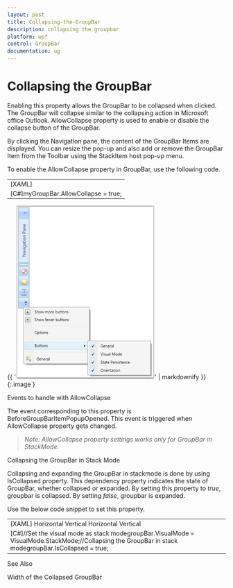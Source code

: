```yaml
---
layout: post
title: Collapsing-the-GroupBar
description: collapsing the groupbar
platform: wpf
control: GroupBar
documentation: ug
---
```


# Collapsing the GroupBar

Enabling this property allows the GroupBar to be collapsed when clicked. The GroupBar will collapse similar to the collapsing action in Microsoft office Outlook. AllowCollapse property is used to enable or disable the collapse button of the GroupBar.

By clicking the Navigation pane, the content of the GroupBar Items are displayed. You can resize the pop-up and also add or remove the GroupBar Item from the Toolbar using the StackItem host pop-up menu.

To enable the AllowCollapse property in GroupBar, use the following code.



<table>
<tr>
<td>
[XAML]<!-- Adding GroupBar that has allow collapse property to true --><syncfusion:GroupBar Height="300" Width="230" Name="groupBar" AllowCollapse="True" VisualMode="StackMode">    <!-- Adding GroupBarItem -->    <syncfusion:GroupBarItem Name="groupBarItem1" HeaderImageSource="Label.gif" Header="General">      <!-- Adding content for GroupBar item using GroupView -->      <syncfusion:GroupView Name="groupView" IsListViewMode="True">        <syncfusion:GroupViewItem Text="List View"/>        <syncfusion:GroupViewItem Text="Show ContextMenu"/>        <syncfusion:GroupViewItem Text="Show ToolTip"/>      </syncfusion:GroupView>    </syncfusion:GroupBarItem>    <!-- Adding GroupBarItem -->    <syncfusion:GroupBarItem HeaderImageSource="Tasks.png" Name="groupBarItem2" Header="Visual Mode">      <!-- Adding content for GroupBar item using GroupView -->      <syncfusion:GroupView>        <syncfusion:GroupViewItem Text="Default"/>        <syncfusion:GroupViewItem Text="Multiple Expansion"/>        <syncfusion:GroupViewItem Text="StackMode"/>      </syncfusion:GroupView>    </syncfusion:GroupBarItem>    <!-- Adding GroupBarItem -->    <syncfusion:GroupBarItem HeaderImageSource="Notes.png" Name="groupBarItem3" Header="State Persistence">      <!-- Adding content for GroupBar item using GroupView -->      <syncfusion:GroupView>        <syncfusion:GroupViewItem Text="Save State"/>        <syncfusion:GroupViewItem Text="Load State"/>        <syncfusion:GroupViewItem Text="Reset State"/>      </syncfusion:GroupView>    </syncfusion:GroupBarItem>  </syncfusion:GroupBar></td></tr>
<tr>
<td>
[C#]myGroupBar.AllowCollapse = true;</td></tr>
</table>




{{ '![](Collapsing-the-GroupBar_images/Collapsing-the-GroupBar_img1.jpeg)' | markdownify }}
{:.image }




Events to handle with AllowCollapse

The event corresponding to this property is BeforeGroupBarItemPopupOpened. This event is triggered when AllowCollapse property gets changed.

> _Note: AllowCollapse property settings works only for GroupBar in StackMode._

Collapsing the GroupBar in Stack Mode

Collapsing and expanding the GroupBar in stackmode is done by using IsCollapsed property. This dependency property indicates the state of GroupBar, whether collapsed or expanded. By setting this property to _true_, groupbar is collapsed. By setting _false_, groupbar is expanded. 

Use the below code snippet to set this property.



<table>
<tr>
<td>
[XAML]<!-- Adding GroupBar --><syncfusion:GroupBar Height="200" Width="230" IsCollapsed="True" AllowCollapse="True" VisualMode="StackMode" Name="groupBar">  <!-- Adding GroupBarItem -->  <syncfusion:GroupBarItem Name="groupBarItem" Header="GroupBarItem" IsSelected="True">    <!-- Adding content for GroupBar item using panel -->    <StackPanel Orientation="Vertical">      <TextBlock Text="GroupBar Orientation" Margin="4,4,2,2"/>      <RadioButton IsChecked="True" Margin="4,2,2,2">Horizontal</RadioButton>      <RadioButton Margin="4,2,2,2">Vertical</RadioButton>      <TextBlock Text="GroupView Orientation" Margin="4,4,2,2"/>      <RadioButton Margin="4,2,2,2">Horizontal</RadioButton>      <RadioButton IsChecked="True" Margin="4,2,2,2">Vertical</RadioButton>    </StackPanel>  </syncfusion:GroupBarItem>  <!-- Adding GroupBarItem -->  <syncfusion:GroupBarItem Name="groupBarItem1" HeaderImageSource="Label.gif" Header="General">    <!-- Adding content for GroupBar item using GroupView -->    <syncfusion:GroupView Name="groupView" IsListViewMode="True">      <syncfusion:GroupViewItem Text="List View"/>      <syncfusion:GroupViewItem Text="Show ContextMenu"/>      <syncfusion:GroupViewItem Text="Show ToolTip"/>    </syncfusion:GroupView>  </syncfusion:GroupBarItem></syncfusion:GroupBar></td></tr>
<tr>
<td>
[C#]//Set the visual mode as stack modegroupBar.VisualMode = VisualMode.StackMode;//Collapsing the GroupBar in stack modegroupBar.IsCollapsed = true;</td></tr>
</table>


See Also

Width of the Collapsed GroupBar

